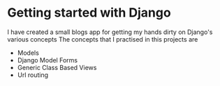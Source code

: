 # Getting started with Django
I have created a small blogs app for getting my hands dirty on Django's various concepts
The concepts that I practised in this projects are 

- Models
- Django Model Forms
- Generic Class Based Views
- Url routing

